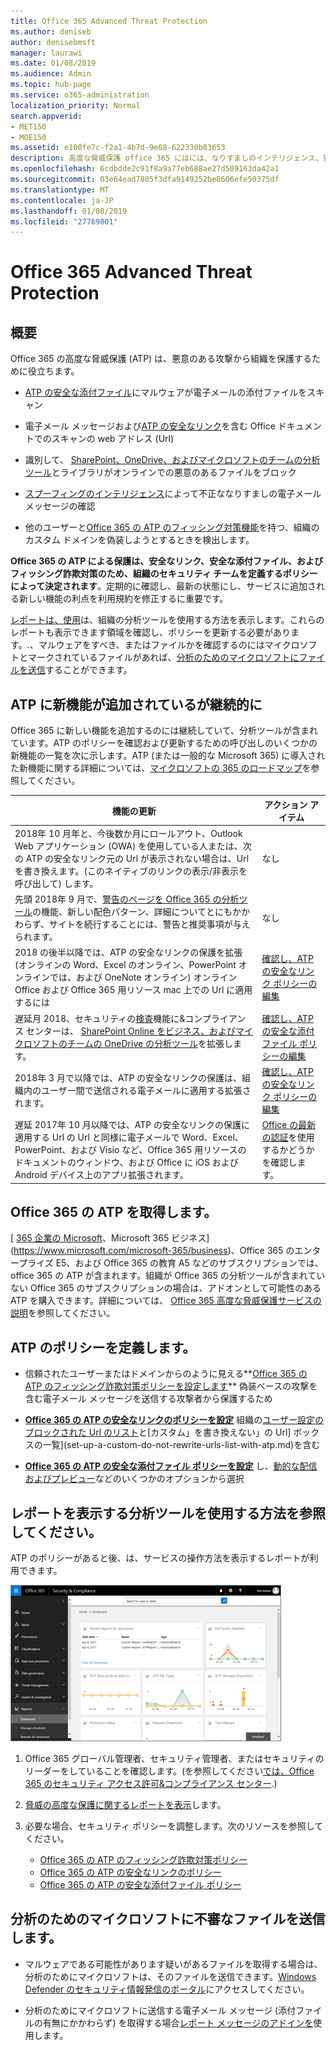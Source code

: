 ```yaml
---
title: Office 365 Advanced Threat Protection
ms.author: deniseb
author: denisebmsft
manager: laurawi
ms.date: 01/08/2019
ms.audience: Admin
ms.topic: hub-page
ms.service: o365-administration
localization_priority: Normal
search.appverid:
- MET150
- MOE150
ms.assetid: e100fe7c-f2a1-4b7d-9e08-622330b83653
description: 高度な脅威保護 office 365 にはには、なりすましのインテリジェンス、安全なリンク、安全な添付ファイル、および高度なフィッシング対策機能が含まれています。脅威の高度な保護も拡張されている SharePoint のオンライン、OneDrive 内のファイルにビジネス、およびマイクロソフトのチームです。
ms.openlocfilehash: 6cdbdde2c91f8a9a77eb688ae27d509163da42a1
ms.sourcegitcommit: 03e64ead7805f3dfa9149252be8606efe50375df
ms.translationtype: MT
ms.contentlocale: ja-JP
ms.lasthandoff: 01/08/2019
ms.locfileid: "27769801"
---
```

# <a name="office-365-advanced-threat-protection"></a>Office 365 Advanced Threat Protection

## <a name="overview"></a>概要

Office 365 の高度な脅威保護 (ATP) は、悪意のある攻撃から組織を保護するために役立ちます。
  
- [ATP の安全な添付ファイル](atp-safe-attachments.md)にマルウェアが電子メールの添付ファイルをスキャン
    
- 電子メール メッセージおよび[ATP の安全なリンク](atp-safe-links.md)を含む Office ドキュメントでのスキャンの web アドレス (Url)
    
- 識別して、 [SharePoint、OneDrive、およびマイクロソフトのチームの分析ツール](atp-for-spo-odb-and-teams.md)とライブラリがオンラインでの悪意のあるファイルをブロック
    
- [スプーフィングのインテリジェンス](learn-about-spoof-intelligence.md)によって不正ななりすましの電子メール メッセージの確認
    
- 他のユーザーと[Office 365 の ATP のフィッシング対策機能](atp-anti-phishing.md)を持つ、組織のカスタム ドメインを偽装しようとするときを検出します。
    
**Office 365 の ATP による保護は、安全なリンク、安全な添付ファイル、およびフィッシング詐欺対策のため、組織のセキュリティ チームを定義するポリシーによって決定されます**。定期的に確認し、最新の状態にし、サービスに追加される新しい機能の利点を利用規約を修正するに重要です。 

[レポートは、使用](view-reports-for-atp.md)は、組織の分析ツールを使用する方法を表示します。これらのレポートも表示できます領域を確認し、ポリシーを更新する必要があります。.、マルウェアをすべき、またはファイルかを確認するのにはマイクロソフトとマークされているファイルがあれば、[分析のためのマイクロソフトにファイルを送信](#submit-a-suspicious-file-to-microsoft-for-analysis)することができます。

## <a name="new-features-are-continually-being-added-to-atp"></a>ATP に新機能が追加されているが継続的に

Office 365 に新しい機能を追加するのには継続していて、分析ツールが含まれています。ATP のポリシーを確認および更新するための呼び出しのいくつかの新機能の一覧を次に示します。ATP (または一般的な Microsoft 365) に導入された新機能に関する詳細については、[マイクロソフトの 365 のロードマップ](https://www.microsoft.com/microsoft-365/roadmap?filters=O365)を参照してください。


|機能の更新  |アクション アイテム  |
|---------|---------|
|2018年 10 月年と、今後数か月にロールアウト、Outlook Web アプリケーション (OWA) を使用している人または、次の ATP の安全なリンク元の Url が表示されない場合は、Url を書き換えます。(このネイティブのリンクの表示/非表示を呼び出して) します。|なし         |
|先頭 2018年 9 月で、[警告のページを Office 365 の分析ツール](atp-safe-links-warning-pages.md)の機能、新しい配色パターン、詳細についてとにもかかわらず、サイトを続行することには、警告と推奨事項が与えられます。 |なし         |
|2018 の後半以降では、ATP の安全なリンクの保護を拡張 (オンラインの Word、Excel のオンライン、PowerPoint オンラインでは、および OneNote オンライン) オンライン Office および Office 365 用リソース mac 上での Url に適用するには   |[確認し、ATP の安全なリンク ポリシーの編集](set-up-atp-safe-links-policies.md)  |
|遅延月 2018、セキュリティの[検査](quarantine-email-messages.md)機能に&amp;コンプライアンス センターは、 [SharePoint Online をビジネス、およびマイクロソフトのチームの OneDrive の分析ツール](atp-for-spo-odb-and-teams.md)を拡張します。 |[確認し、ATP の安全な添付ファイル ポリシーの編集](set-up-atp-safe-attachments-policies.md) |
|2018年 3 月で以降では、ATP の安全なリンクの保護は、組織内のユーザー間で送信される電子メールに適用する拡張されます。 |[確認し、ATP の安全なリンク ポリシーの編集](set-up-atp-safe-links-policies.md) |
|遅延 2017年 10 月以降では、ATP の安全なリンクの保護に適用する Url の Url と同様に電子メールで Word、Excel、PowerPoint、および Visio など、Office 365 用リソースのドキュメントのウィンドウ、および Office に iOS および Android デバイス上のアプリ拡張されます。  |[Office の最新の認証](https://docs.microsoft.com/office365/enterprise/modern-auth-for-office-2013-and-2016)を使用するかどうかを確認します。 |

      
## <a name="get-office-365-atp"></a>Office 365 の ATP を取得します。

[ [365 企業の Microsoft](https://www.microsoft.com/microsoft-365/enterprise/home)、Microsoft 365 ビジネス](https://www.microsoft.com/microsoft-365/business)、Office 365 のエンタープライズ E5、および Office 365 の教育 A5 などのサブスクリプションでは、office 365 の ATP が含まれます。組織が Office 365 の分析ツールが含まれていない Office 365 のサブスクリプションの場合は、アドオンとして可能性のある ATP を購入できます。詳細については、 [Office 365 高度な脅威保護サービスの説明](https://docs.microsoft.com/office365/servicedescriptions/office-365-advanced-threat-protection-service-description)を参照してください。 

## <a name="define-policies-for-atp"></a>ATP のポリシーを定義します。

- 信頼されたユーザーまたはドメインからのように見える**[Office 365 の ATP のフィッシング詐欺対策ポリシーを設定します](set-up-anti-phishing-policies.md)** 偽装ベースの攻撃を含む電子メール メッセージを送信する攻撃者から保護するため 

- **[Office 365 の ATP の安全なリンクのポリシーを設定](set-up-atp-safe-links-policies.md)** 組織の[ユーザー設定のブロックされた Url のリスト](set-up-a-custom-blocked-urls-list-wtih-atp.md)と[カスタム」を書き換えない」の Url] ボックスの一覧](set-up-a-custom-do-not-rewrite-urls-list-with-atp.md)を含む
    
- **[Office 365 の ATP の安全な添付ファイル ポリシーを設定](set-up-atp-safe-attachments-policies.md)** し、[動的な配信およびプレビュー](dynamic-delivery-and-previewing.md)などのいくつかのオプションから選択
  
## <a name="see-how-atp-is-working-by-viewing-reports"></a>レポートを表示する分析ツールを使用する方法を参照してください。

ATP のポリシーがあると後、は、サービスの操作方法を表示するレポートが利用できます。

[![セキュリティ&amp;コンプライアンス センターのダッシュ ボードを使用して、脅威の高度な保護が作業しているを確認できます](media/6b213d34-adbb-44af-8549-be9a7e2db087.png)](view-reports-for-atp.md)
  
1. Office 365 グローバル管理者、セキュリティ管理者、またはセキュリティのリーダーをしていることを確認します。(を参照してください[では、Office 365 のセキュリティ アクセス許可&amp;コンプライアンス センター](permissions-in-the-security-and-compliance-center.md).)
    
2. [脅威の高度な保護に関するレポートを表示](view-reports-for-atp.md)します。
    
3. 必要な場合、セキュリティ ポリシーを調整します。次のリソースを参照してください。
      - [Office 365 の ATP のフィッシング詐欺対策ポリシー](set-up-anti-phishing-policies.md)
      - [Office 365 の ATP の安全なリンクのポリシー](set-up-atp-safe-links-policies.md)
      - [Office 365 の ATP の安全な添付ファイル ポリシー](set-up-atp-safe-attachments-policies.md)
    
    
## <a name="submit-a-suspicious-file-to-microsoft-for-analysis"></a>分析のためのマイクロソフトに不審なファイルを送信します。

- マルウェアである可能性があります疑いがあるファイルを取得する場合は、分析のためにマイクロソフトは、そのファイルを送信できます。[Windows Defender のセキュリティ情報発信のポータル](https://go.microsoft.com/fwlink/?linkid=857185)にアクセスしてください。

- 分析のためにマイクロソフトに送信する電子メール メッセージ (添付ファイルの有無にかかわらず) を取得する場合[レポート メッセージのアドインを](enable-the-report-message-add-in.md)使用します。 
  

